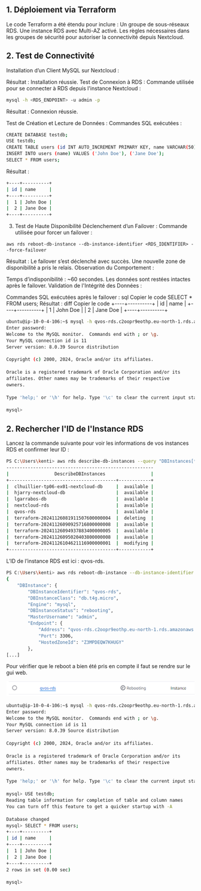 ## 1. Déploiement via Terraform
Le code Terraform a été étendu pour inclure :
Un groupe de sous-réseaux RDS.
Une instance RDS avec Multi-AZ activé.
Les règles nécessaires dans les groupes de sécurité pour autoriser la connectivité depuis Nextcloud.
## 2. Test de Connectivité
Installation d’un Client MySQL sur Nextcloud :

Résultat : Installation réussie.
Test de Connexion à RDS :
Commande utilisée pour se connecter à RDS depuis l'instance Nextcloud :
```bash
mysql -h <RDS_ENDPOINT> -u admin -p
```
Résultat : Connexion réussie.

Test de Création et Lecture de Données :
Commandes SQL exécutées :
```bash 
CREATE DATABASE testdb;
USE testdb;
CREATE TABLE users (id INT AUTO_INCREMENT PRIMARY KEY, name VARCHAR(50));
INSERT INTO users (name) VALUES ('John Doe'), ('Jane Doe');
SELECT * FROM users;
```
Résultat :
```bash
+----+----------+
| id | name     |
+----+----------+
|  1 | John Doe |
|  2 | Jane Doe |
+----+----------+
```

3. Test de Haute Disponibilité
Déclenchement d’un Failover :
Commande utilisée pour forcer un failover :
```
aws rds reboot-db-instance --db-instance-identifier <RDS_IDENTIFIER> --force-failover
```
Résultat : Le failover s’est déclenché avec succès. Une nouvelle zone de disponibilité a pris le relais.
Observation du Comportement :

Temps d’indisponibilité : ~60 secondes.
Les données sont restées intactes après le failover.
Validation de l'Intégrité des Données :

Commandes SQL exécutées après le failover :
sql
Copier le code
SELECT * FROM users;
Résultat :
diff
Copier le code
+----+----------+
| id | name     |
+----+----------+
|  1 | John Doe |
|  2 | Jane Doe |
+----+----------+


```bash 
ubuntu@ip-10-0-4-106:~$ mysql -h qvos-rds.c2oopr9eothp.eu-north-1.rds.amazonaws.com -u admin -p
Enter password: 
Welcome to the MySQL monitor.  Commands end with ; or \g.
Your MySQL connection id is 11
Server version: 8.0.39 Source distribution

Copyright (c) 2000, 2024, Oracle and/or its affiliates.

Oracle is a registered trademark of Oracle Corporation and/or its
affiliates. Other names may be trademarks of their respective
owners.

Type 'help;' or '\h' for help. Type '\c' to clear the current input statement.

mysql>
```

## 2. Rechercher l'ID de l'Instance RDS
Lancez la commande suivante pour voir les informations de vos instances RDS et confirmer leur ID :
```bash
PS C:\Users\kenti> aws rds describe-db-instances --query "DBInstances[*].[DBInstanceIdentifier,DBInstanceStatus]" --output table
-------------------------------------------------------
|                 DescribeDBInstances                 |
+----------------------------------------+------------+
|  clhuillier-tp06-ex01-nextcloud-db     |  available |
|  hjarry-nextcloud-db                   |  available |
|  lgarrabos-db                          |  available |
|  nextcloud-rds                         |  available |
|  qvos-rds                              |  available |
|  terraform-20241126081911507600000004  |  deleting  |
|  terraform-20241126090925716800000008  |  available |
|  terraform-20241126094937883400000005  |  available |
|  terraform-20241126095020403800000008  |  available |
|  terraform-20241126104621116900000001  |  modifying |
+----------------------------------------+------------+
```
L’ID de l’instance RDS est ici : qvos-rds.


```bash
PS C:\Users\kenti> aws rds reboot-db-instance --db-instance-identifier qvos-rds --force-failover
{
    "DBInstance": {
        "DBInstanceIdentifier": "qvos-rds",
        "DBInstanceClass": "db.t4g.micro",
        "Engine": "mysql",
        "DBInstanceStatus": "rebooting",
        "MasterUsername": "admin",
        "Endpoint": {
            "Address": "qvos-rds.c2oopr9eothp.eu-north-1.rds.amazonaws.com",
            "Port": 3306,
            "HostedZoneId": "Z3MPDEQW7KHUGY"
        },
[...]
```
Pour vérifier que le reboot a bien été pris en compte il faut se rendre sur le gui web.

![alt text](image.png)

```bash 
ubuntu@ip-10-0-4-106:~$ mysql -h qvos-rds.c2oopr9eothp.eu-north-1.rds.amazonaws.com -u admin -p
Enter password: 
Welcome to the MySQL monitor.  Commands end with ; or \g.
Your MySQL connection id is 11
Server version: 8.0.39 Source distribution

Copyright (c) 2000, 2024, Oracle and/or its affiliates.

Oracle is a registered trademark of Oracle Corporation and/or its
affiliates. Other names may be trademarks of their respective
owners.

Type 'help;' or '\h' for help. Type '\c' to clear the current input statement.

mysql> USE testdb;
Reading table information for completion of table and column names
You can turn off this feature to get a quicker startup with -A

Database changed
mysql> SELECT * FROM users;
+----+----------+
| id | name     |
+----+----------+
|  1 | John Doe |
|  2 | Jane Doe |
+----+----------+
2 rows in set (0.00 sec)

mysql> 




```
